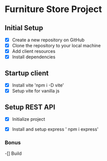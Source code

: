 # Furniture Store Project

## Initial Setup
- [x] Create a new repository on GitHub
- [x] Clone the repository to your local machine
- [x] Add client resources
- [x] Install dependencies

## Startup client
- [x] Install vite 'npm i -D vite'
- [x] Setup vite for vanilla js

## Setup REST API
-[x] Initialize project
-[x] Install and setup express ' npm i express'


### Bonus
-[] Build